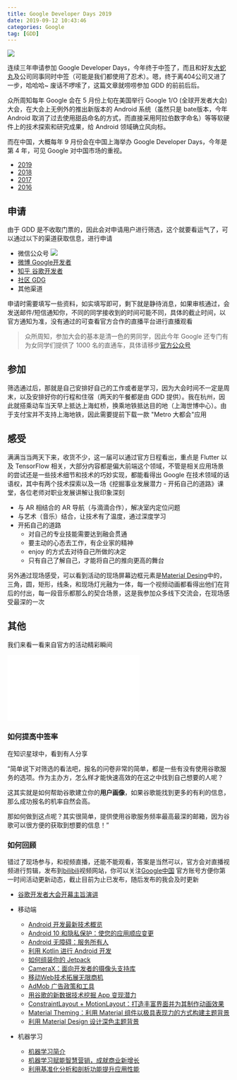 ```yaml
---
title: Google Developer Days 2019
date: 2019-09-12 10:43:46
categories: Google
tag: [GDD]
---
```


![](https://res.cloudinary.com/incoder/image/upload/v1568675354/blog/google-developer-days.jpg)

连续三年申请参加 Google Developer Days，今年终于中签了，而且和好友[大蛇丸](https://ceaser.wang)及公司同事同时中签（可能是我们都使用了忍术）。嗯，终于离404公司又进了一步，哈哈哈~
废话不啰嗦了，这篇文章就唠唠参加 GDD 的前前后后。

<!-- more -->

众所周知每年 Google 会在 5 月份上旬在美国举行 Google 1/O (全球开发者大会)大会，在大会上无例外的推出新版本的 Android 系统（虽然只是 bate版本，今年 Android 取消了过去使用甜品命名的方式，而直接采用阿拉伯数字命名）等等软硬件上的技术探索和研究成果，给 Android 领域确立风向标。

而在中国，大概每年 9 月份会在中国上海举办 Google Developer Days，今年是第 4 年，可见 Google 对中国市场的重视。

* [2019](https://events.google.cn/intl/zh-CN/developerdays2019/)
* [2018](https://www.google.cn/intl/zh-CN/events/developerdays2018/)
* [2017](https://www.google.cn/intl/zh-CN/events/developerdays2017china/)
* [2016](https://www.google.cn/intl/zh-CN/events/developerday2016/)

## 申请

由于 GDD 是不收取门票的，因此会对申请用户进行筛选，这个就要看运气了，可以通过以下的渠道获取信息，进行申请
* 微信公众号
  ![](https://res.cloudinary.com/incoder/image/upload/v1568547420/blog/google-developers.gif)
* [微博 Google开发者](https://weibo.com/GoogleDevelopers)
* [知乎 谷歌开发者](https://www.zhihu.com/org/google-gu-ge)
* [社区 GDG](https://chinagdg.org)
* 其他渠道

申请时需要填写一些资料，如实填写即可，剩下就是静待消息，如果审核通过，会发送邮件/短信通知你，不同的同学接收到的时间可能不同，具体的截止时间，以官方通知为准，没有通过的可查看官方合作的直播平台进行直播观看

>众所周知，参加大会的基本是清一色的男同学，因此今年 Google 还专门有为女同学们提供了 1000 名的直通车，具体请移步[官方公众号](https://mp.weixin.qq.com/s/SWMy2pui7j2RMZCcA4bS5A)

## 参加

筛选通过后，那就是自己安排好自己的工作或者是学习，因为大会时间不一定是周末，以及安排好你的行程和住宿（两天的午餐都是由 GDD 提供）。我在杭州，因此就搭乘动车当天早上抵达上海虹桥，换乘地铁抵达目的地（上海世博中心）。由于支付宝并不支持上海地铁，因此需要提前下载一款 "Metro 大都会"应用

## 感受

满满当当两天下来，收货不少，这一届可以通过官方日程看出，重点是 Flutter 以及 TensorFlow 相关，大部分内容都是偏大前端这个领域，不管是相关应用场景的尝试还是一些技术细节和技术的巧妙实现，都能看得出 Google 在技术领域的话语权，其中有两个技术探索以及一场《挖掘事业发展潜力 - 开拓自己的道路》课堂，各位老师对职业发展讲解让我印象深刻

* 与 AR 相结合的 AR 导航（与滴滴合作），解决室内定位问题
* 与艺术（音乐）结合，让技术有了温度，通过深度学习
* 开拓自己的道路
  * 对自己的专业技能需要达到融会贯通
  * 要主动的心态去工作，有企业家的精神
  * enjoy 的方式去对待自己所做的决定
  * 只有自己了解自己，才能将自己的推向更高的舞台

另外通过现场感受，可以看到活动的现场屏幕边框元素是[Material Desing](https://material.io)中的，三角，圆，矩形，线条，和现场灯光融为一体，每一个视频动画都看得出他们在背后的付出，每一段音乐都那么的契合场景，这是我参加众多线下交流会，在现场感受最深的一次

## 其他

我们来看一看来自官方的活动精彩瞬间

<iframe src="//player.bilibili.com/player.html?aid=68175984&cid=118168091&page=1" scrolling="no" border="0" frameborder="no" framespacing="0" allowfullscreen="true"> </iframe>

### 如何提高中签率

在知识星球中，看到有人分享

“简单说下对筛选的看法吧，报名的问卷非常的简单，都是一些有没有使用谷歌服务的选项。作为主办方，怎么样才能快速高效的在这之中找到自己想要的人呢？

这其实就是如何帮助谷歌建立你的**用户画像**，如果谷歌能找到更多的有利的信息，那么成功报名的机率自然会高。

那如何做到这点呢？其实很简单，提供使用谷歌服务频率最高最深的邮箱，因为谷歌可以很方便的获取到想要的信息！”

### 如何回顾

错过了现场参与，和视频直播，还能不能观看，答案是当然可以，官方会对直播视频进行剪辑，发布到[bilibili](https://space.bilibili.com/64169458/)视频网站，你可以关注[Google中国](https://space.bilibili.com/64169458) 官方账号方便你第一时间活动更新动态，截止目前为止已发布，随后发布的我会及时更新

* [谷歌开发者大会开幕主旨演讲](https://www.bilibili.com/video/av67946527)

* 移动端
  * [Android 开发最新技术概览](https://www.bilibili.com/video/av68058096)
  * [Android 10 和隐私保护：使您的应用顺应变更](https://www.bilibili.com/video/av68061328)
  * [Android 无障碍：服务所有人](https://www.bilibili.com/video/av68066152)
  * [利用 Kotlin 进行 Android 开发](https://www.bilibili.com/video/av68058669)
  * [如何组装你的 Jetpack](https://www.bilibili.com/video/av68059087)
  * [CameraX：面向开发者的摄像头支持库](https://bilibili.com/video/av68046760)
  * [移动Web技术拓展无限商机](https://www.bilibili.com/video/av67907735)
  * [AdMob 广告政策和工具](https://www.bilibili.com/video/av67905866)
  * [用谷歌的新数据技术挖掘 App 变现潜力](https://www.bilibili.com/video/av67854284)
  * [ConstraintLayout + MotionLayout：打造丰富界面并为其制作动画效果](https://www.bilibili.com/video/av68048631)
  * [Material Theming：利用 Material 组件以极具表现力的方式构建主题背景](https://www.bilibili.com/video/av68049492)
  * [利用 Material Design 设计深色主题背景](https://www.bilibili.com/video/av68050301)

* 机器学习
  * [机器学习简介](https://www.bilibili.com/video/av68057077)
  * [机器学习赋能智慧营销，成就商业新增长](https://www.bilibili.com/video/av67903202)
  * [利用基准化分析和剖析功能提升应用性能](https://www.bilibili.com/video/av68051201)
